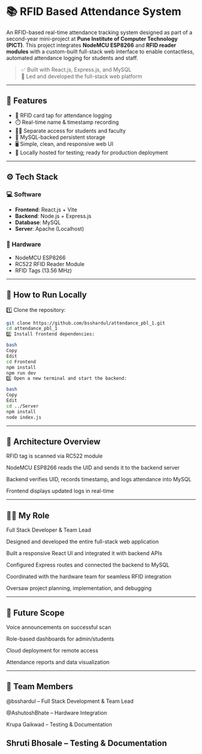 # 📚 RFID Based Attendance System

An RFID-based real-time attendance tracking system designed as part of a second-year mini-project at **Pune Institute of Computer Technology (PICT)**. This project integrates **NodeMCU ESP8266** and **RFID reader modules** with a custom-built full-stack web interface to enable contactless, automated attendance logging for students and staff.

> ✅ Built with React.js, Express.js, and MySQL  
> 🧠 Led and developed the full-stack web platform

---

## 🚀 Features

- 📲 RFID card tap for attendance logging  
- ⏱️ Real-time name & timestamp recording  
- 🧑‍🏫 Separate access for students and faculty  
- 💾 MySQL-backed persistent storage  
- 🖥️ Simple, clean, and responsive web UI  
- 🔐 Locally hosted for testing; ready for production deployment

---

## ⚙️ Tech Stack

### 💻 Software
- **Frontend**: React.js + Vite  
- **Backend**: Node.js + Express.js  
- **Database**: MySQL  
- **Server**: Apache (Localhost)

### 🔌 Hardware
- NodeMCU ESP8266  
- RC522 RFID Reader Module  
- RFID Tags (13.56 MHz)

---

## 📂 How to Run Locally

1️⃣ Clone the repository:
```bash
git clone https://github.com/bsshardul/attendance_pbl_1.git
cd attendance_pbl_1
2️⃣ Install frontend dependencies:

bash
Copy
Edit
cd Frontend
npm install
npm run dev
3️⃣ Open a new terminal and start the backend:

bash
Copy
Edit
cd ../Server
npm install
node index.js
```

---
## 📐 Architecture Overview
RFID tag is scanned via RC522 module

NodeMCU ESP8266 reads the UID and sends it to the backend server

Backend verifies UID, records timestamp, and logs attendance into MySQL

Frontend displays updated logs in real-time

---

## 👨‍💻 My Role
Full Stack Developer & Team Lead

Designed and developed the entire full-stack web application

Built a responsive React UI and integrated it with backend APIs

Configured Express routes and connected the backend to MySQL

Coordinated with the hardware team for seamless RFID integration

Oversaw project planning, implementation, and debugging

---

## 🔮 Future Scope
Voice announcements on successful scan

Role-based dashboards for admin/students

Cloud deployment for remote access

Attendance reports and data visualization

---

## 👥 Team Members
@bsshardul – Full Stack Development & Team Lead

@AshutoshBhate – Hardware Integration

Krupa Gaikwad – Testing & Documentation

Shruti Bhosale – Testing & Documentation
---
